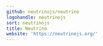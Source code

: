 ```yaml
---
github: neutrinojs/neutrino
logohandle: neutrinojs
sort: neutrinojs
title: Neutrino
website: 'https://neutrinojs.org/'
---
```

